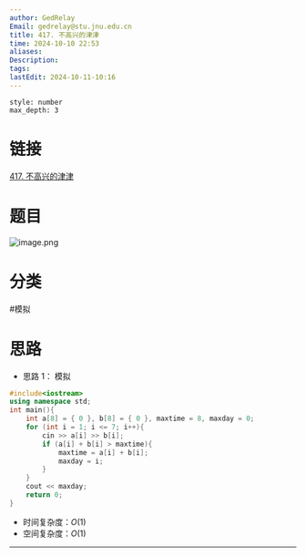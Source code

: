 ```yaml
---
author: GedRelay
Email: gedrelay@stu.jnu.edu.cn
title: 417. 不高兴的津津
time: 2024-10-10 22:53
aliases: 
Description: 
tags: 
lastEdit: 2024-10-11-10:16
---
```


```toc
style: number
max_depth: 3
```

# 链接
[417. 不高兴的津津](https://www.acwing.com/problem/content/419/) 

# 题目
![image.png](https://ged-pic-bed.oss-cn-guangzhou.aliyuncs.com/img/202410102253758.png)


# 分类
#模拟 

# 思路
- 思路 1：
模拟


```cpp
#include<iostream>
using namespace std;
int main(){
	int a[8] = { 0 }, b[8] = { 0 }, maxtime = 8, maxday = 0;
	for (int i = 1; i <= 7; i++){
		cin >> a[i] >> b[i];
		if (a[i] + b[i] > maxtime){
			maxtime = a[i] + b[i];
			maxday = i;
		}
	}
	cout << maxday;
	return 0;
}
```


- 时间复杂度：${O\left( 1 \right)  }$ 
- 空间复杂度：${O\left( 1 \right)  }$ 


---

